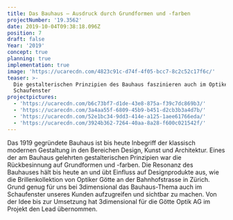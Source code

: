 ```yaml
---
title: Das Bauhaus – Ausdruck durch Grundformen und -farben
projectNumber: '19.3562'
date: 2019-10-04T09:38:18.096Z
position: 7
draft: false
Year: '2019'
concept: true
planning: true
implementation: true
image: 'https://ucarecdn.com/4823c91c-d74f-4f05-bcc7-8c2c52c17f6c/'
teaser: >-
  Die gestalterischen Prinzipien des Bauhaus faszinieren auch im Optiker
  Schaufenster
projectpictures:
  - 'https://ucarecdn.com/b6c73bf7-d1de-43e8-875a-f39c7dc869b3/'
  - 'https://ucarecdn.com/3a4aa55f-6809-45b9-b451-d2cb3b3a4d7b/'
  - 'https://ucarecdn.com/52e1bc34-9dd3-414e-a125-1aee61766eda/'
  - 'https://ucarecdn.com/3924b362-7264-40aa-8a28-f600c021542f/'
---
```

Das 1919 gegründete Bauhaus ist bis heute Inbegriff der klassisch modernen Gestaltung in den Bereichen Design, Kunst und Architektur. Eines der am Bauhaus gelehrten gestalterischen Prinzipien war die Rückbesinnung auf Grundformen und -farben. Die Resonanz des Bauhauses hält bis heute an und übt Einfluss auf Designprodukte aus, wie die Brillenkollektion von Optiker Götte an der Bahnhofstrasse in Zürich. Grund genug für uns bei 3dimensional das Bauhaus-Thema auch im Schaufenster unseres Kunden aufzugreifen und sichtbar zu machen. Von der Idee bis zur Umsetzung hat 3dimensional für die Götte Optik AG im Projekt den Lead übernommen.
